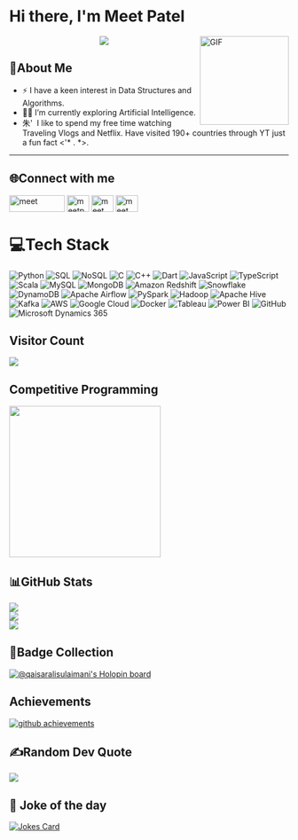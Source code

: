 # Hi there, I'm Meet Patel
<img align="right" alt="GIF" height="160px" src="https://wallpapers-clan.com/wp-content/uploads/2024/08/chainsaw-man-denji-devil-gif-desktop-wallpaper-preview.gif" />

<p align="center">
  <a href="https://github.com/DenverCoder1/readme-typing-svg"><img src="https://readme-typing-svg.herokuapp.com/?lines=Welcome+to+my+profile;Enthusiast+to+learn+AI/ML;IT+Engineering+Student&font=Fira%20Code&center=true&width=440&height=45&color=00FFFF.&vCenter=true&size=22"></a>
</p>

## 💫About Me

- ⚡ I have a keen interest in Data Structures and Algorithms.
- 👨‍💻 I’m currently exploring Artificial Intelligence.
- 朱'&nbsp; I like to spend my free time watching Traveling Vlogs and Netflix. Have visited 190+ countries through YT just a fun fact <'* . *>.

---



## 🌐Connect with me
<p align="left">
<a href="https://www.instagram.com/meet_kotadiya__/" target="blank"><img align="center" src="https://www.androidsage.com/wp-content/uploads/2020/04/instaa.jpg" alt="meet" height="30" width="100" /></a>  
<a href="https://www.linkedin.com/in/meetpatel06/" target="blank"><img align="center" src="https://raw.githubusercontent.com/rahuldkjain/github-profile-readme-generator/master/src/images/icons/Social/linked-in-alt.svg" alt="meetpatel06" height="30" width="40" /></a>
<a href="https://codeforces.com/profile/Mk.X14" target="blank"><img align="center" src="https://raw.githubusercontent.com/rahuldkjain/github-profile-readme-generator/master/src/images/icons/Social/codeforces.svg" alt="meet" height="30" width="40" /></a>
<a href="https://leetcode.com/u/mk14x_/" target="blank"><img align="center" src="https://raw.githubusercontent.com/rahuldkjain/github-profile-readme-generator/master/src/images/icons/Social/leet-code.svg" alt="meet" height="30" width="40" /></a>
</p>


# 💻Tech Stack
![Python](https://img.shields.io/badge/python-%2314354C.svg?style=plastic&logo=python&logoColor=white) ![SQL](https://img.shields.io/badge/sql-%2307405e.svg?style=plastic&logo=postgresql&logoColor=white) ![NoSQL](https://img.shields.io/badge/nosql-%23F37D00.svg?style=plastic&logo=apache-couchdb&logoColor=white) ![C](https://img.shields.io/badge/c-%2300599C.svg?style=plastic&logo=c&logoColor=white) ![C++](https://img.shields.io/badge/c++-%2300599C.svg?style=plastic&logo=c%2B%2B&logoColor=white) ![Dart](https://img.shields.io/badge/dart-%230175C2.svg?style=plastic&logo=dart&logoColor=white) ![JavaScript](https://img.shields.io/badge/javascript-%23323330.svg?style=plastic&logo=javascript&logoColor=%23F7DF1E) ![TypeScript](https://img.shields.io/badge/typescript-%23007ACC.svg?style=plastic&logo=typescript&logoColor=white) ![Scala](https://img.shields.io/badge/scala-%23DC322F.svg?style=plastic&logo=scala&logoColor=white) ![MySQL](https://img.shields.io/badge/mysql-%2300f.svg?style=plastic&logo=mysql&logoColor=white) ![MongoDB](https://img.shields.io/badge/MongoDB-%234ea94b.svg?style=plastic&logo=mongodb&logoColor=white) ![Amazon Redshift](https://img.shields.io/badge/Redshift-8C0101?style=plastic&logo=amazon-aws&logoColor=white) ![Snowflake](https://img.shields.io/badge/Snowflake-%23FFFAFA.svg?style=plastic&logo=snowflake&logoColor=#FFFAFA) ![DynamoDB](https://img.shields.io/badge/DynamoDB-4053D6.svg?style=plastic&logo=amazon-dynamodb&logoColor=white) ![Apache Airflow](https://img.shields.io/badge/Apache%20Airflow-017CEE?style=plastic&logo=apache-airflow&logoColor=white) ![PySpark](https://img.shields.io/badge/PySpark-FFD700.svg?style=plastic&logo=apache-spark&logoColor=black) ![Hadoop](https://img.shields.io/badge/Hadoop-%23F67A22.svg?style=plastic&logo=apache&logoColor=white) ![Apache Hive](https://img.shields.io/badge/Hive-%23FDEE21.svg?style=plastic&logo=apache-hive&logoColor=black) ![Kafka](https://img.shields.io/badge/Kafka-231F20?style=plastic&logo=apache-kafka&logoColor=white) ![AWS](https://img.shields.io/badge/AWS-%23FF9900.svg?style=plastic&logo=amazon-aws&logoColor=white) ![Google Cloud](https://img.shields.io/badge/Google%20Cloud-%234285F4.svg?style=plastic&logo=google-cloud&logoColor=white) ![Docker](https://img.shields.io/badge/docker-%230db7ed.svg?style=plastic&logo=docker&logoColor=white) ![Tableau](https://img.shields.io/badge/Tableau-E97627.svg?style=plastic&logo=tableau&logoColor=white) ![Power BI](https://img.shields.io/badge/PowerBI-F2C811.svg?style=plastic&logo=powerbi&logoColor=black) ![GitHub](https://img.shields.io/badge/GitHub-%23121011.svg?style=plastic&logo=github&logoColor=white) ![Microsoft Dynamics 365](https://img.shields.io/badge/Dynamics%20365-0078D7?style=plastic&logo=microsoft-dynamics&logoColor=white)

## Visitor Count
<p align="left"> 
  <img src="https://profile-counter.glitch.me/MeetPatel84926/count.svg" />
</p>

## Competitive Programming
<p float="center">
<img height="273em" src="https://leetcard.jacoblin.cool/mk14x_?theme=dark&font=Federant&ext=Activity" />
</p>
 
## 📊GitHub Stats
![](https://github-readme-stats.vercel.app/api?username=meetp06&theme=midnight-purple&hide_border=true&include_all_commits=true&count_private=true)<br/>
![](https://github-readme-streak-stats.herokuapp.com/?user=meetp06&theme=midnight-purple&hide_border=true)<br/>
![](https://github-readme-stats.vercel.app/api/top-langs/?username=meetp06&theme=midnight-purple&hide_border=true&include_all_commits=true&count_private=true&layout=compact)

<!-- Proudly created with GPRM ( https://gprm.itsvg.in ) -->
## 🌟Badge Collection
[![@qaisaralisulaimani's Holopin board](https://holopin.me/meet0006)](https://holopin.io/@meet0006)

## Achievements
<a href="https://github.com/ryo-ma/github-profile-trophy">
    <img alt="github achievements" src="https://github-profile-trophy.vercel.app/?username=meetp06&theme=darkhub&no-frame=true&column=7">
</a>
 
## ✍️Random Dev Quote
![](https://quotes-github-readme.vercel.app/api?type=horizontal&theme=catppuccin_mocha)
 <a target="_blank" href="https://icons8.com/icon/AbQBhN9v62Ob/geeksforgeeks"></a>
 
## :zany_face: Joke of the day
<a href="https://github.com/ABSphreak/readme-jokes">
   <img src="https://readme-jokes.vercel.app/api?theme=tokyonight&hideBorder" alt="Jokes Card" />
</a>
